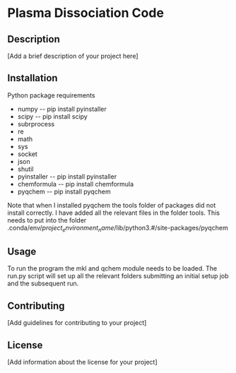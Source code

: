 # Plasma Dissociation Code

## Description

[Add a brief description of your project here]

## Installation
Python package requirements
- numpy -- pip install pyinstaller
- scipy -- pip install scipy
- subrprocess
- re 
- math
- sys
- socket
- json
- shutil
- pyinstaller -- pip install pyinstaller
- chemformula -- pip install chemformula 
- pyqchem -- pip install pyqchem 

Note that when I installed pyqchem the tools folder of packages did not install correctly. I have added all the relevant files in the folder tools. This needs to put into the folder .conda/env/$project_environment_name$/lib/python3.#/site-packages/pyqchem

## Usage
To run the program the mkl and qchem module needs to be loaded. The run.py script will set up all the relevant folders submitting an initial setup job and the subsequent run.

## Contributing

[Add guidelines for contributing to your project]

## License

[Add information about the license for your project]
